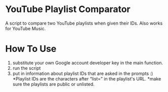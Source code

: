 # YouTube Playlist Comparator

A script to compare two YouTube playlists when given their IDs.
Also works for YouTube Music.

# How To Use

1. substitute your own Google account developer key in the main function.
2. run the script
3. put in information about playlist IDs that are asked in the prompts :)
   *Playlist IDs are the characters after “list=” in the playlist's URL.
   *make sure the playlists are public or unlisted.
